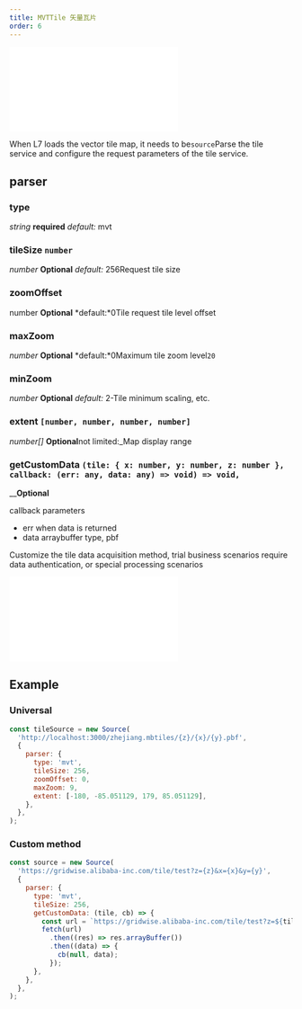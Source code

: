 ```yaml
---
title: MVTTile 矢量瓦片
order: 6
---
```


<embed src="@/docs/api/common/style.md"></embed>

When L7 loads the vector tile map, it needs to be`source`Parse the tile service and configure the request parameters of the tile service.

## parser

### type

<description> *string* **required** *default:* mvt</description>

### tileSize `number`

<description> *number* **Optional** *default:* 256</description>Request tile size

### zoomOffset

<description> number **Optional** *default:*0</description>Tile request tile level offset

### maxZoom

<description> *number* **Optional** *default:*0</description>Maximum tile zoom level`20`

### minZoom

<description> *number* **Optional** *default:* 2-</description>Tile minimum scaling, etc.

### extent `[number, number, number, number]`

<description> *number\[]* **Optional**not limited:\_</description>Map display range

### getCustomData `(tile: { x: number, y: number, z: number }, callback: (err: any, data: any) => void) => void,`

<description>\_\_**Optional**</description>

callback parameters

* err when data is returned
* data arraybuffer type, pbf

Customize the tile data acquisition method, trial business scenarios require data authentication, or special processing scenarios

<embed src="@/docs/api/common/source/tile/method.en.md"></embed>

## Example

### Universal

```javascript
const tileSource = new Source(
  'http://localhost:3000/zhejiang.mbtiles/{z}/{x}/{y}.pbf',
  {
    parser: {
      type: 'mvt',
      tileSize: 256,
      zoomOffset: 0,
      maxZoom: 9,
      extent: [-180, -85.051129, 179, 85.051129],
    },
  },
);
```

### Custom method

```javascript
const source = new Source(
  'https://gridwise.alibaba-inc.com/tile/test?z={z}&x={x}&y={y}',
  {
    parser: {
      type: 'mvt',
      tileSize: 256,
      getCustomData: (tile, cb) => {
        const url = `https://gridwise.alibaba-inc.com/tile/test?z=${tile.z}&x=${tile.x}&y=${tile.y}`;
        fetch(url)
          .then((res) => res.arrayBuffer())
          .then((data) => {
            cb(null, data);
          });
      },
    },
  },
);
```
